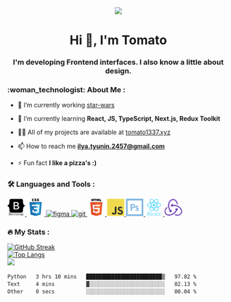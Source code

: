 <div align="center">
  <img width="150px" src="https://i.pinimg.com/originals/99/d5/b4/99d5b4cc0b8d2b89e9a3c333be8ab81e.png">
</div>
<h1 align="center">Hi 👋, I'm Tomato</h1>
<h3 align="center">I'm developing Frontend interfaces. I also know a little about design.</h3>
<h3>:woman_technologist: About Me :</h3>

- 🔭 I’m currently working [star-wars](https://github.com/Tomato1337/star-wars)

- 🌱 I’m currently learning **React, JS, TypeScript, Next.js, Redux Toolkit**

- 👨‍💻 All of my projects are available at [tomato1337.xyz](https://tomato1337.xyz)

- 📫 How to reach me **ilya.tyunin.2457@gmail.com**

- ⚡ Fun fact **I like a pizza's :)**

<p align="left">
</p>

### :hammer_and_wrench: Languages and Tools :
<p align="left"> <a href="https://getbootstrap.com" target="_blank" rel="noreferrer"> <img src="https://raw.githubusercontent.com/devicons/devicon/master/icons/bootstrap/bootstrap-plain-wordmark.svg" alt="bootstrap" width="40" height="40"/> </a> <a href="https://www.w3schools.com/css/" target="_blank" rel="noreferrer"> <img src="https://raw.githubusercontent.com/devicons/devicon/master/icons/css3/css3-original-wordmark.svg" alt="css3" width="40" height="40"/> </a> <a href="https://www.figma.com/" target="_blank" rel="noreferrer"> <img src="https://www.vectorlogo.zone/logos/figma/figma-icon.svg" alt="figma" width="40" height="40"/> </a> <a href="https://git-scm.com/" target="_blank" rel="noreferrer"> <img src="https://www.vectorlogo.zone/logos/git-scm/git-scm-icon.svg" alt="git" width="40" height="40"/> </a> <a href="https://www.w3.org/html/" target="_blank" rel="noreferrer"> <img src="https://raw.githubusercontent.com/devicons/devicon/master/icons/html5/html5-original-wordmark.svg" alt="html5" width="40" height="40"/> </a> <a href="https://developer.mozilla.org/en-US/docs/Web/JavaScript" target="_blank" rel="noreferrer"> <img src="https://raw.githubusercontent.com/devicons/devicon/master/icons/javascript/javascript-original.svg" alt="javascript" width="40" height="40"/> </a> <a href="https://www.photoshop.com/en" target="_blank" rel="noreferrer"> <img src="https://raw.githubusercontent.com/devicons/devicon/master/icons/photoshop/photoshop-line.svg" alt="photoshop" width="40" height="40"/> </a> <a href="https://reactjs.org/" target="_blank" rel="noreferrer"> <img src="https://raw.githubusercontent.com/devicons/devicon/master/icons/react/react-original-wordmark.svg" alt="react" width="40" height="40"/> </a> <a href="https://redux.js.org" target="_blank" rel="noreferrer"> <img src="https://raw.githubusercontent.com/devicons/devicon/master/icons/redux/redux-original.svg" alt="redux" width="40" height="40"/> </a> </p>

### :fire: My Stats :
[![GitHub Streak](http://github-readme-streak-stats.herokuapp.com?user=Tomato1337)](https://git.io/streak-stats)
<br>
[![Top Langs](https://github-readme-stats.vercel.app/api/top-langs/?username=Tomato1337&layout=compact)](https://github.com/anuraghazra/github-readme-stats)
<br>
![](https://github-readme-stats.vercel.app/api?username=Tomato1337&hide_border=false&include_all_commits=false&count_private=false)
<!--START_SECTION:waka-->

```txt
Python   3 hrs 10 mins   ████████████████████████▒   97.82 %
Text     4 mins          ▓░░░░░░░░░░░░░░░░░░░░░░░░   02.13 %
Other    0 secs          ░░░░░░░░░░░░░░░░░░░░░░░░░   00.04 %
```

<!--END_SECTION:waka-->
